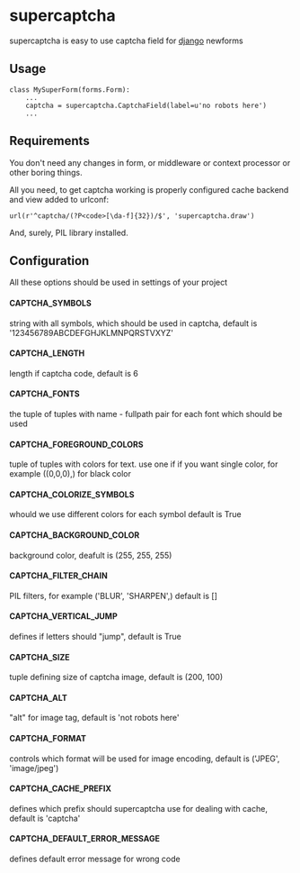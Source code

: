 supercaptcha
============

supercaptcha is easy to use captcha field for [django](http://code.djangoproject.com/) newforms


Usage
-----

    class MySuperForm(forms.Form):
        ...
        captcha = supercaptcha.CaptchaField(label=u'no robots here')
        ...


Requirements
------------

You don't need any changes in form, or middleware or context processor or other boring things.

All you need, to get captcha working is properly configured cache backend and view added to urlconf:
	
    url(r'^captcha/(?P<code>[\da-f]{32})/$', 'supercaptcha.draw')

And, surely, PIL library installed.


Configuration
-------------

All these options should be used in settings of your project

#### CAPTCHA\_SYMBOLS
string with all symbols, which should be used in captcha, default is '123456789ABCDEFGHJKLMNPQRSTVXYZ'

#### CAPTCHA\_LENGTH
length if captcha code, default is 6

#### CAPTCHA\_FONTS
the tuple of tuples with name - fullpath pair for each font which should be used

#### CAPTCHA\_FOREGROUND\_COLORS
tuple of tuples with colors for text. use one if if you want single color, for example ((0,0,0),) for black color

#### CAPTCHA\_COLORIZE\_SYMBOLS
whould we use different colors for each symbol default is True

#### CAPTCHA\_BACKGROUND\_COLOR
background color, deafult is (255, 255, 255)
 
#### CAPTCHA\_FILTER\_CHAIN
PIL filters, for example ('BLUR', 'SHARPEN',) default is []

#### CAPTCHA\_VERTICAL\_JUMP
defines if letters should "jump", default is True

#### CAPTCHA\_SIZE
tuple defining size of captcha image, default is (200, 100)

#### CAPTCHA\_ALT
"alt" for image tag, default is 'not robots here'

#### CAPTCHA\_FORMAT
controls which format will be used for image encoding, default is ('JPEG', 'image/jpeg')

#### CAPTCHA\_CACHE\_PREFIX
defines which prefix should supercaptcha use for dealing with cache, default is 'captcha'

#### CAPTCHA\_DEFAULT\_ERROR\_MESSAGE
defines default error message for wrong code